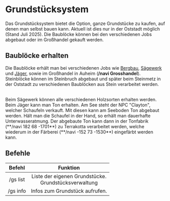 # Grundstücksystem

Das Grundstücksystem bietet die Option, ganze Grundstücke zu kaufen, auf denen man selbst bauen kann. Aktuell ist dies nur in der Oststadt möglich (Stand Juli 2025).
Die Baublöcke können bei den verschiedenen Jobs abgebaut oder im Großhandel gekauft werden.

## Baublöcke erhalten

Die Baublöcke erhält man bei verschiedenen Jobs wie [Bergbau](../../pages/nebenjobs/bergbau.md), [Sägewerk](../../pages/nebenjobs/sägewerk.md) und [Jäger](../../pages/nebenjobs/jagd.md), sowie im Großhandel in Auheim (**/navi Grosshandel**).
Steinblöcke können im Steinbruch abgebaut und später beim Steinmetz in der Oststadt zu verschiedenen Baublöcken aus Stein verarbeitet werden.

<br>
Beim Sägewerk können alle verschiedenen Holzsorten erhalten werden.

<br>
Beim Jäger kann man Ton erhalten. Am See steht der NPC "Clayton", welcher Schaufeln verkauft. Mit diesen kann am Seeboden Ton abgebaut werden. Hält man die Schaufel in der Hand, so erhält man dauerhafte Unterwasseratmung. Der abgebaute Ton kann dann in der Tonfabrik (**/navi 182 68 -1701**) zu Terrakotta verarbeitet werden, welche wiederum in der Färberei (**/navi -152 73 -1530**) eingefärbt werden kann.

## Befehle

| Befehl | Funktion |
|:-:|:-:|
| /gs list | Liste der eigenen Grundstücke. <br> Grundstücksverwaltung |
| /gs info | Infos zum Grundstück aufrufen. |
